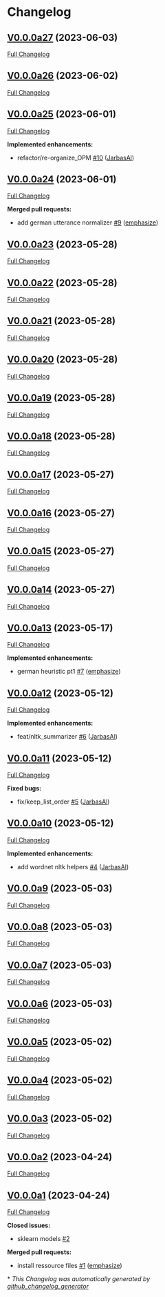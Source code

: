 # Changelog

## [V0.0.0a27](https://github.com/OpenVoiceOS/ovos-classifiers/tree/V0.0.0a27) (2023-06-03)

[Full Changelog](https://github.com/OpenVoiceOS/ovos-classifiers/compare/V0.0.0a26...V0.0.0a27)

## [V0.0.0a26](https://github.com/OpenVoiceOS/ovos-classifiers/tree/V0.0.0a26) (2023-06-02)

[Full Changelog](https://github.com/OpenVoiceOS/ovos-classifiers/compare/V0.0.0a25...V0.0.0a26)

## [V0.0.0a25](https://github.com/OpenVoiceOS/ovos-classifiers/tree/V0.0.0a25) (2023-06-01)

[Full Changelog](https://github.com/OpenVoiceOS/ovos-classifiers/compare/V0.0.0a24...V0.0.0a25)

**Implemented enhancements:**

- refactor/re-organize\_OPM [\#10](https://github.com/OpenVoiceOS/ovos-classifiers/pull/10) ([JarbasAl](https://github.com/JarbasAl))

## [V0.0.0a24](https://github.com/OpenVoiceOS/ovos-classifiers/tree/V0.0.0a24) (2023-06-01)

[Full Changelog](https://github.com/OpenVoiceOS/ovos-classifiers/compare/V0.0.0a23...V0.0.0a24)

**Merged pull requests:**

- add german utterance normalizer [\#9](https://github.com/OpenVoiceOS/ovos-classifiers/pull/9) ([emphasize](https://github.com/emphasize))

## [V0.0.0a23](https://github.com/OpenVoiceOS/ovos-classifiers/tree/V0.0.0a23) (2023-05-28)

[Full Changelog](https://github.com/OpenVoiceOS/ovos-classifiers/compare/V0.0.0a22...V0.0.0a23)

## [V0.0.0a22](https://github.com/OpenVoiceOS/ovos-classifiers/tree/V0.0.0a22) (2023-05-28)

[Full Changelog](https://github.com/OpenVoiceOS/ovos-classifiers/compare/V0.0.0a21...V0.0.0a22)

## [V0.0.0a21](https://github.com/OpenVoiceOS/ovos-classifiers/tree/V0.0.0a21) (2023-05-28)

[Full Changelog](https://github.com/OpenVoiceOS/ovos-classifiers/compare/V0.0.0a20...V0.0.0a21)

## [V0.0.0a20](https://github.com/OpenVoiceOS/ovos-classifiers/tree/V0.0.0a20) (2023-05-28)

[Full Changelog](https://github.com/OpenVoiceOS/ovos-classifiers/compare/V0.0.0a19...V0.0.0a20)

## [V0.0.0a19](https://github.com/OpenVoiceOS/ovos-classifiers/tree/V0.0.0a19) (2023-05-28)

[Full Changelog](https://github.com/OpenVoiceOS/ovos-classifiers/compare/V0.0.0a18...V0.0.0a19)

## [V0.0.0a18](https://github.com/OpenVoiceOS/ovos-classifiers/tree/V0.0.0a18) (2023-05-28)

[Full Changelog](https://github.com/OpenVoiceOS/ovos-classifiers/compare/V0.0.0a17...V0.0.0a18)

## [V0.0.0a17](https://github.com/OpenVoiceOS/ovos-classifiers/tree/V0.0.0a17) (2023-05-27)

[Full Changelog](https://github.com/OpenVoiceOS/ovos-classifiers/compare/V0.0.0a16...V0.0.0a17)

## [V0.0.0a16](https://github.com/OpenVoiceOS/ovos-classifiers/tree/V0.0.0a16) (2023-05-27)

[Full Changelog](https://github.com/OpenVoiceOS/ovos-classifiers/compare/V0.0.0a15...V0.0.0a16)

## [V0.0.0a15](https://github.com/OpenVoiceOS/ovos-classifiers/tree/V0.0.0a15) (2023-05-27)

[Full Changelog](https://github.com/OpenVoiceOS/ovos-classifiers/compare/V0.0.0a14...V0.0.0a15)

## [V0.0.0a14](https://github.com/OpenVoiceOS/ovos-classifiers/tree/V0.0.0a14) (2023-05-27)

[Full Changelog](https://github.com/OpenVoiceOS/ovos-classifiers/compare/V0.0.0a13...V0.0.0a14)

## [V0.0.0a13](https://github.com/OpenVoiceOS/ovos-classifiers/tree/V0.0.0a13) (2023-05-17)

[Full Changelog](https://github.com/OpenVoiceOS/ovos-classifiers/compare/V0.0.0a12...V0.0.0a13)

**Implemented enhancements:**

- german heuristic pt1 [\#7](https://github.com/OpenVoiceOS/ovos-classifiers/pull/7) ([emphasize](https://github.com/emphasize))

## [V0.0.0a12](https://github.com/OpenVoiceOS/ovos-classifiers/tree/V0.0.0a12) (2023-05-12)

[Full Changelog](https://github.com/OpenVoiceOS/ovos-classifiers/compare/V0.0.0a11...V0.0.0a12)

**Implemented enhancements:**

- feat/nltk\_summarizer [\#6](https://github.com/OpenVoiceOS/ovos-classifiers/pull/6) ([JarbasAl](https://github.com/JarbasAl))

## [V0.0.0a11](https://github.com/OpenVoiceOS/ovos-classifiers/tree/V0.0.0a11) (2023-05-12)

[Full Changelog](https://github.com/OpenVoiceOS/ovos-classifiers/compare/V0.0.0a10...V0.0.0a11)

**Fixed bugs:**

- fix/keep\_list\_order [\#5](https://github.com/OpenVoiceOS/ovos-classifiers/pull/5) ([JarbasAl](https://github.com/JarbasAl))

## [V0.0.0a10](https://github.com/OpenVoiceOS/ovos-classifiers/tree/V0.0.0a10) (2023-05-12)

[Full Changelog](https://github.com/OpenVoiceOS/ovos-classifiers/compare/V0.0.0a9...V0.0.0a10)

**Implemented enhancements:**

- add wordnet nltk helpers [\#4](https://github.com/OpenVoiceOS/ovos-classifiers/pull/4) ([JarbasAl](https://github.com/JarbasAl))

## [V0.0.0a9](https://github.com/OpenVoiceOS/ovos-classifiers/tree/V0.0.0a9) (2023-05-03)

[Full Changelog](https://github.com/OpenVoiceOS/ovos-classifiers/compare/V0.0.0a8...V0.0.0a9)

## [V0.0.0a8](https://github.com/OpenVoiceOS/ovos-classifiers/tree/V0.0.0a8) (2023-05-03)

[Full Changelog](https://github.com/OpenVoiceOS/ovos-classifiers/compare/V0.0.0a7...V0.0.0a8)

## [V0.0.0a7](https://github.com/OpenVoiceOS/ovos-classifiers/tree/V0.0.0a7) (2023-05-03)

[Full Changelog](https://github.com/OpenVoiceOS/ovos-classifiers/compare/V0.0.0a6...V0.0.0a7)

## [V0.0.0a6](https://github.com/OpenVoiceOS/ovos-classifiers/tree/V0.0.0a6) (2023-05-03)

[Full Changelog](https://github.com/OpenVoiceOS/ovos-classifiers/compare/V0.0.0a5...V0.0.0a6)

## [V0.0.0a5](https://github.com/OpenVoiceOS/ovos-classifiers/tree/V0.0.0a5) (2023-05-02)

[Full Changelog](https://github.com/OpenVoiceOS/ovos-classifiers/compare/V0.0.0a4...V0.0.0a5)

## [V0.0.0a4](https://github.com/OpenVoiceOS/ovos-classifiers/tree/V0.0.0a4) (2023-05-02)

[Full Changelog](https://github.com/OpenVoiceOS/ovos-classifiers/compare/V0.0.0a3...V0.0.0a4)

## [V0.0.0a3](https://github.com/OpenVoiceOS/ovos-classifiers/tree/V0.0.0a3) (2023-05-02)

[Full Changelog](https://github.com/OpenVoiceOS/ovos-classifiers/compare/V0.0.0a2...V0.0.0a3)

## [V0.0.0a2](https://github.com/OpenVoiceOS/ovos-classifiers/tree/V0.0.0a2) (2023-04-24)

[Full Changelog](https://github.com/OpenVoiceOS/ovos-classifiers/compare/V0.0.0a1...V0.0.0a2)

## [V0.0.0a1](https://github.com/OpenVoiceOS/ovos-classifiers/tree/V0.0.0a1) (2023-04-24)

[Full Changelog](https://github.com/OpenVoiceOS/ovos-classifiers/compare/c3a74ae809d92add875a20e8fc0734821be53e05...V0.0.0a1)

**Closed issues:**

- sklearn models [\#2](https://github.com/OpenVoiceOS/ovos-classifiers/issues/2)

**Merged pull requests:**

- install ressource files [\#1](https://github.com/OpenVoiceOS/ovos-classifiers/pull/1) ([emphasize](https://github.com/emphasize))



\* *This Changelog was automatically generated by [github_changelog_generator](https://github.com/github-changelog-generator/github-changelog-generator)*
